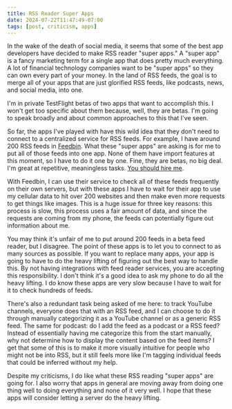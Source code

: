 ```yaml
---
title: RSS Reader Super Apps
date: 2024-07-22T11:47:49-07:00
tags: [post, criticism, apps]
---
```


In the wake of the death of social media, it seems that some of the best app developers have decided to make RSS reader "super apps." A "super app" is a fancy marketing term for a single app that does pretty much everything. A lot of financial technology companies want to be "super apps" so they can own every part of your money. In the land of RSS feeds, the goal is to merge all of your apps that are just glorified RSS feeds, like podcasts, news, and social media, into one.

I'm in private TestFlight betas of two apps that want to accomplish this. I won't get too specific about them because, well, they are betas. I'm going to speak broadly and about common approaches to this that I've seen.

So far, the apps I've played with have this wild idea that they don't need to connect to a centralized service for RSS feeds. For example, I have around 200 RSS feeds in [Feedbin](https://feedbin.com). What these "super apps" are asking is for me to put all of those feeds into one app. None of them have import features at this moment, so I have to do it one by one. Fine, they are betas, no big deal. I'm great at repetitive, meaningless tasks. [You should hire me](https://melaniekat.com).

With Feedbin, I can use their service to check all of these feeds frequently on their own servers, but with these apps I have to wait for their app to use my cellular data to hit over 200 websites and then make even more requests to get things like images. This is a huge issue for three key reasons: this process is slow, this process uses a fair amount of data, and since the requests are coming from my phone, the feeds can potentially figure out information about me.

You may think it's unfair of me to put around 200 feeds in a beta feed reader, but I disagree. The point of these apps is to let you to connect to as many sources as possible. If you want to replace many apps, your app is going to have to do the heavy lifting of figuring out the best way to handle this. By not having integrations with feed reader services, you are accepting this responsibility. I don't think it's a good idea to ask my phone to do all the heavy lifting. I do know these apps are very slow because I have to wait for it to check hundreds of feeds.

There's also a redundant task being asked of me here: to track YouTube channels, everyone does that with an RSS feed, and I can choose to do it through manually categorizing it as a YouTube channel or as a generic RSS feed. The same for podcast: do I add the feed as a podcast or a RSS feed? Instead of essentially having me categorize this from the start manually, why not determine how to display the content based on the feed items? I get that some of this is to make it more visually intuitive for people who might not be into RSS, but it still feels more like I'm tagging individual feeds that could be inferred without my help.

Despite my criticisms, I do like what these RSS reading "super apps" are going for. I also worry that apps in general are moving away from doing one thing well to doing everything and none of it very well. I hope that these apps will consider letting a server do the heavy lifting.

